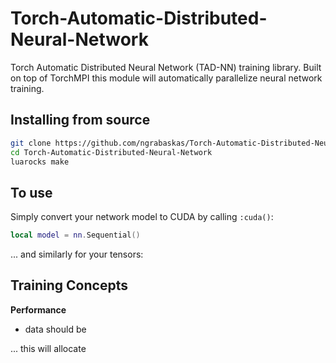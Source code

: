 # Torch-Automatic-Distributed-Neural-Network
Torch Automatic Distributed Neural Network (TAD-NN) training library. Built on top of TorchMPI this module will automatically parallelize neural network training.

## Installing from source
```bash
git clone https://github.com/ngrabaskas/Torch-Automatic-Distributed-Neural-Network
cd Torch-Automatic-Distributed-Neural-Network
luarocks make 
```

## To use

Simply convert your network model to CUDA by calling `:cuda()`:

```lua
local model = nn.Sequential()

```

... and similarly for your tensors:

## Training Concepts

__Performance__

* data should be 

... this will allocate 


